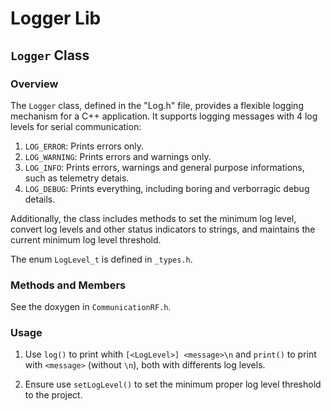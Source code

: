 # Logger Lib

## `Logger` Class
### Overview
The `Logger` class, defined in the "Log.h" file, provides a flexible logging mechanism for a C++ application. It supports logging messages with 4 log levels for serial communication:
1. `LOG_ERROR`: Prints errors only.
2. `LOG_WARNING`: Prints errors and warnings only.
3. `LOG_INFO`: Prints errors, warnings and general purpose informations, such as telemetry detais.
4. `LOG_DEBUG`: Prints everything, including boring and verborragic debug details.

Additionally, the class includes methods to set the minimum log level, convert log levels and other status indicators to strings, and maintains the current minimum log level threshold.

The enum `LogLevel_t` is defined in `_types.h`.

### Methods and Members
See the doxygen in `CommunicationRF.h`.

### Usage
1. Use `log()` to print whith `[<LogLevel>] <message>\n` and `print()` to print with `<message>` (without `\n`), both with differents log levels.

2. Ensure use `setLogLevel()` to set the minimum proper log level threshold to the project.